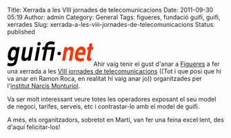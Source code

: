 Title: Xerrada a les VIII jornades de telecomunicacions
Date: 2011-09-30 05:19
Author: admin
Category: General
Tags: figueres, fundació guifi, guifi, xerrades
Slug: xerrada-a-les-viii-jornades-de-telecomunicacions
Status: published

[<img src="./wp-content/uploads/2007/10/logo-guifi.png" title="logo guifi" class="alignright size-full wp-image-220" width="200" height="58" />](./wp-content/uploads/2007/10/logo-guifi.png)Ahir vaig tenir el gust d'anar a [Figueres](http://ca.wikipedia.org/wiki/Figueres_%28Alt_Empord%C3%A0%29 "Entrada a la wikipedia catalana sobre Figueres") a fer una xerrada a les [VIII jornades de telecomunicacions](http://www.iesmonturiol.net/web/docs/jornadesELO_2011.pdf "Enllaç al programa de les jornades") ((Tot i que posi que hi va anar en Ramon Roca, en realitat hi vaig anar jo)) organitzades per l'[institut Narcís Monturiol](http://www.iesmonturiol.net/ "Pàgina web de l'institut Narcís Monturiol").

Va ser molt interessant veure totes les operadores exposant el seu model de negoci, tarifes, serveis, etc i contrastar-lo amb el model de guifi.

A més, els organitzadors, sobretot en Martí, van fer una feina excel·lent, des d'aquí felicitar-los!
